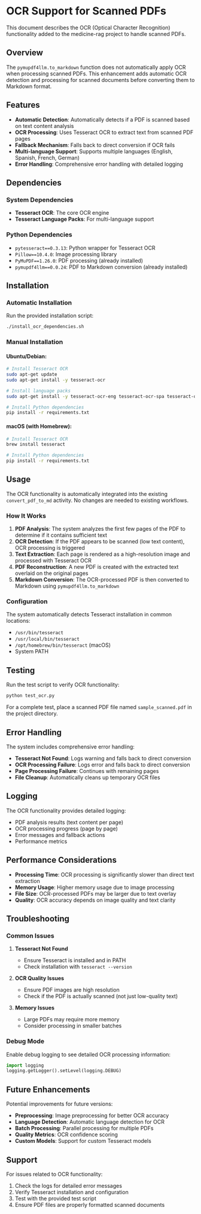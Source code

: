 # OCR Support for Scanned PDFs

This document describes the OCR (Optical Character Recognition) functionality added to the medicine-rag project to handle scanned PDFs.

## Overview

The `pymupdf4llm.to_markdown` function does not automatically apply OCR when processing scanned PDFs. This enhancement adds automatic OCR detection and processing for scanned documents before converting them to Markdown format.

## Features

- **Automatic Detection**: Automatically detects if a PDF is scanned based on text content analysis
- **OCR Processing**: Uses Tesseract OCR to extract text from scanned PDF pages
- **Fallback Mechanism**: Falls back to direct conversion if OCR fails
- **Multi-language Support**: Supports multiple languages (English, Spanish, French, German)
- **Error Handling**: Comprehensive error handling with detailed logging

## Dependencies

### System Dependencies
- **Tesseract OCR**: The core OCR engine
- **Tesseract Language Packs**: For multi-language support

### Python Dependencies
- `pytesseract==0.3.13`: Python wrapper for Tesseract OCR
- `Pillow==10.4.0`: Image processing library
- `PyMuPDF==1.26.0`: PDF processing (already installed)
- `pymupdf4llm==0.0.24`: PDF to Markdown conversion (already installed)

## Installation

### Automatic Installation
Run the provided installation script:

```bash
./install_ocr_dependencies.sh
```

### Manual Installation

#### Ubuntu/Debian:
```bash
# Install Tesseract OCR
sudo apt-get update
sudo apt-get install -y tesseract-ocr

# Install language packs
sudo apt-get install -y tesseract-ocr-eng tesseract-ocr-spa tesseract-ocr-fra tesseract-ocr-deu

# Install Python dependencies
pip install -r requirements.txt
```

#### macOS (with Homebrew):
```bash
# Install Tesseract OCR
brew install tesseract

# Install Python dependencies
pip install -r requirements.txt
```

## Usage

The OCR functionality is automatically integrated into the existing `convert_pdf_to_md` activity. No changes are needed to existing workflows.

### How It Works

1. **PDF Analysis**: The system analyzes the first few pages of the PDF to determine if it contains sufficient text
2. **OCR Detection**: If the PDF appears to be scanned (low text content), OCR processing is triggered
3. **Text Extraction**: Each page is rendered as a high-resolution image and processed with Tesseract OCR
4. **PDF Reconstruction**: A new PDF is created with the extracted text overlaid on the original pages
5. **Markdown Conversion**: The OCR-processed PDF is then converted to Markdown using `pymupdf4llm.to_markdown`

### Configuration

The system automatically detects Tesseract installation in common locations:
- `/usr/bin/tesseract`
- `/usr/local/bin/tesseract`
- `/opt/homebrew/bin/tesseract` (macOS)
- System PATH

## Testing

Run the test script to verify OCR functionality:

```bash
python test_ocr.py
```

For a complete test, place a scanned PDF file named `sample_scanned.pdf` in the project directory.

## Error Handling

The system includes comprehensive error handling:

- **Tesseract Not Found**: Logs warning and falls back to direct conversion
- **OCR Processing Failure**: Logs error and falls back to direct conversion
- **Page Processing Failure**: Continues with remaining pages
- **File Cleanup**: Automatically cleans up temporary OCR files

## Logging

The OCR functionality provides detailed logging:

- PDF analysis results (text content per page)
- OCR processing progress (page by page)
- Error messages and fallback actions
- Performance metrics

## Performance Considerations

- **Processing Time**: OCR processing is significantly slower than direct text extraction
- **Memory Usage**: Higher memory usage due to image processing
- **File Size**: OCR-processed PDFs may be larger due to text overlay
- **Quality**: OCR accuracy depends on image quality and text clarity

## Troubleshooting

### Common Issues

1. **Tesseract Not Found**
   - Ensure Tesseract is installed and in PATH
   - Check installation with `tesseract --version`

2. **OCR Quality Issues**
   - Ensure PDF images are high resolution
   - Check if the PDF is actually scanned (not just low-quality text)

3. **Memory Issues**
   - Large PDFs may require more memory
   - Consider processing in smaller batches

### Debug Mode

Enable debug logging to see detailed OCR processing information:

```python
import logging
logging.getLogger().setLevel(logging.DEBUG)
```

## Future Enhancements

Potential improvements for future versions:

- **Preprocessing**: Image preprocessing for better OCR accuracy
- **Language Detection**: Automatic language detection for OCR
- **Batch Processing**: Parallel processing for multiple PDFs
- **Quality Metrics**: OCR confidence scoring
- **Custom Models**: Support for custom Tesseract models

## Support

For issues related to OCR functionality:

1. Check the logs for detailed error messages
2. Verify Tesseract installation and configuration
3. Test with the provided test script
4. Ensure PDF files are properly formatted scanned documents
